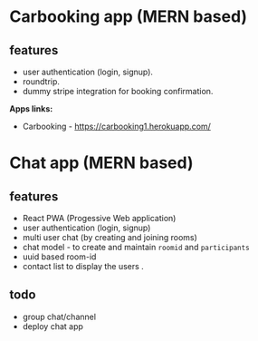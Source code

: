 # Carbooking app (MERN based)
## features
* user authentication (login, signup).
* roundtrip.
* dummy stripe integration for booking confirmation.

**Apps links:**
* Carbooking - https://carbooking1.herokuapp.com/

# Chat app (MERN based)
## features
* React PWA (Progessive Web application)
* user authentication (login, signup)
* multi user chat (by creating and joining rooms)
* chat model - to create and maintain `roomid` and `participants` 
* uuid based room-id
* contact list to display the users .

## todo
* group chat/channel
* deploy chat app
